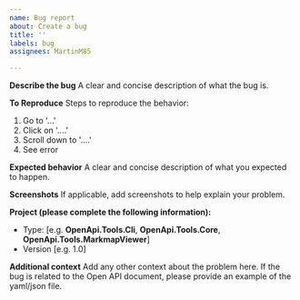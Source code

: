 ```yaml
---
name: Bug report
about: Create a bug
title: ''
labels: bug
assignees: MartinM85

---
```


**Describe the bug**
A clear and concise description of what the bug is.

**To Reproduce**
Steps to reproduce the behavior:
1. Go to '...'
2. Click on '....'
3. Scroll down to '....'
4. See error

**Expected behavior**
A clear and concise description of what you expected to happen.

**Screenshots**
If applicable, add screenshots to help explain your problem.

**Project (please complete the following information):**
 - Type: [e.g. **OpenApi.Tools.Cli**, **OpenApi.Tools.Core**, **OpenApi.Tools.MarkmapViewer**]
 - Version [e.g. 1.0]

**Additional context**
Add any other context about the problem here. If the bug is related to the Open API document, please provide an example of the yaml/json file.
